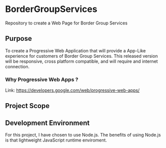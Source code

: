 # BorderGroupServices
Repository to create a Web Page for Border Group Services

## Purpose 
To create a Progressive Web Application that will provide a App-Like experience for customers of Border Group Services. This released version will be responsive, cross platform compatible, and will require and internet connection.

### Why Progressive Web Apps ? 
Link: https://developers.google.com/web/progressive-web-apps/

## Project Scope

## Development Environment 
For this project, I have chosen to use Node.js. The benefits of using Node.js is that lightweight JavaScript runtime enviroment. 

## 
